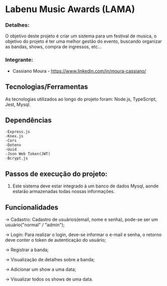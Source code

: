 
# Labenu Music Awards (LAMA)

### Detalhes:

O objetivo deste projeto é criar um sistema para  um festival de musica, o objetivo do projeto é ter uma melhor gestão do evento, buscando organizar as  bandas, shows, compra de ingressos, etc... 


### Integrante:

- Cassiano Moura - https://www.linkedin.com/in/moura-cassiano/

## Tecnologias/Ferramentas

As tecnologias utilizados ao longo do projeto foram: Node.js,
TypeScript, Jest, Mysql.

## Dependências

    -Express.js
    -Knex.js
    -Cors
    -Dotenv
    -Uuid
    -Json Web Token(JWT)
    -Bcrypt.js

## Passos de execução do projeto:

1. Este sistema deve estar integrado à um banco de dados Mysql, aonde estarão armazenadas todas nossas informações.
   
 

## Funcionalidades

→ Cadastro: Cadastro de usuários(email, nome e senha), pode-se ser um usuário("normal" / "admin");

→ Login: Para realizar o login, deve-se informar o e-mail e senha, o retorno deve conter o token de autenticação do usuário;

→ Registrar a banda;

→ Visualização de detalhes sobre a banda;

→ Adicionar um show a uma data;

→ Visualizar todos os shows de uma data.
